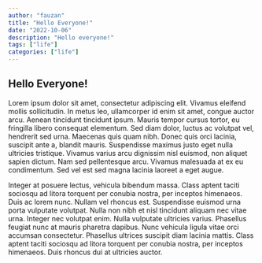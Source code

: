 ```yaml
---
author: "fauzan"
title: "Hello Everyone!"
date: "2022-10-06"
description: "Hello everyone!"
tags: ["life"]
categories: ["life"]
---
```

## Hello Everyone!

Lorem ipsum dolor sit amet, consectetur adipiscing elit. Vivamus eleifend mollis sollicitudin. In metus leo, ullamcorper id enim sit amet, congue auctor arcu. Aenean tincidunt tincidunt ipsum. Mauris tempor cursus tortor, eu fringilla libero consequat elementum. Sed diam dolor, luctus ac volutpat vel, hendrerit sed urna. Maecenas quis quam nibh. Donec quis orci lacinia, suscipit ante a, blandit mauris. Suspendisse maximus justo eget nulla ultricies tristique. Vivamus varius arcu dignissim nisl euismod, non aliquet sapien dictum. Nam sed pellentesque arcu. Vivamus malesuada at ex eu condimentum. Sed vel est sed magna lacinia laoreet a eget augue.

Integer at posuere lectus, vehicula bibendum massa. Class aptent taciti sociosqu ad litora torquent per conubia nostra, per inceptos himenaeos. Duis ac lorem nunc. Nullam vel rhoncus est. Suspendisse euismod urna porta vulputate volutpat. Nulla non nibh et nisl tincidunt aliquam nec vitae urna. Integer nec volutpat enim. Nulla vulputate ultricies varius. Phasellus feugiat nunc at mauris pharetra dapibus. Nunc vehicula ligula vitae orci accumsan consectetur. Phasellus ultrices suscipit diam lacinia mattis. Class aptent taciti sociosqu ad litora torquent per conubia nostra, per inceptos himenaeos. Duis rhoncus dui at ultricies auctor.
